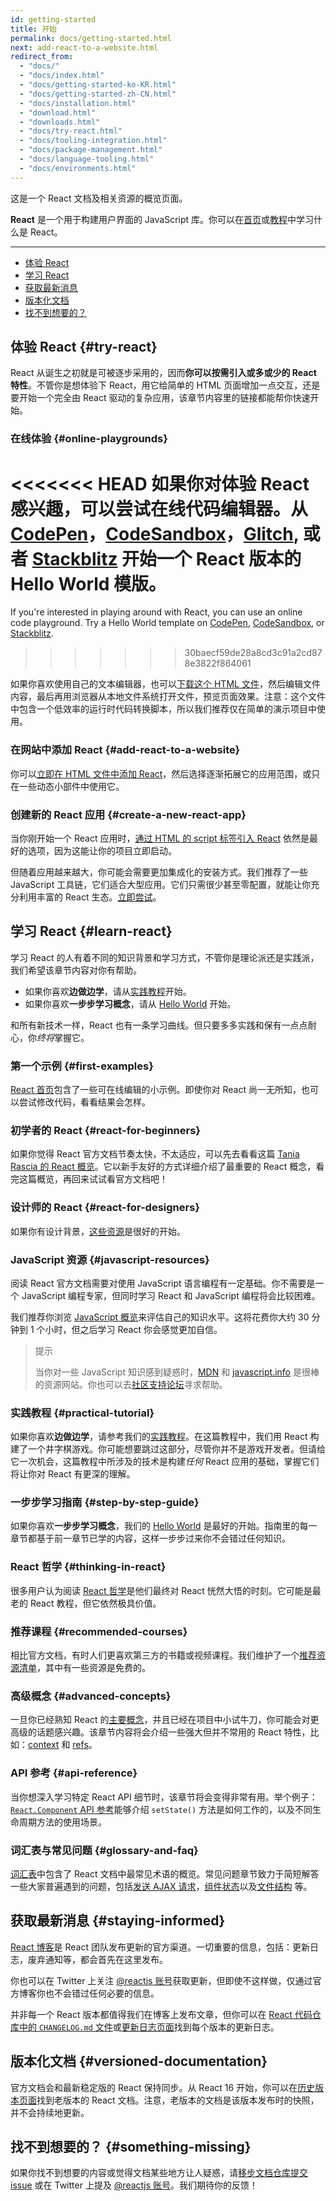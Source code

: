 ```yaml
---
id: getting-started
title: 开始
permalink: docs/getting-started.html
next: add-react-to-a-website.html
redirect_from:
  - "docs/"
  - "docs/index.html"
  - "docs/getting-started-ko-KR.html"
  - "docs/getting-started-zh-CN.html"
  - "docs/installation.html"
  - "download.html"
  - "downloads.html"
  - "docs/try-react.html"
  - "docs/tooling-integration.html"
  - "docs/package-management.html"
  - "docs/language-tooling.html"
  - "docs/environments.html"
---
```


这是一个 React 文档及相关资源的概览页面。

**React** 是一个用于构建用户界面的 JavaScript 库。你可以在[首页](/)或[教程](/tutorial/tutorial.html)中学习什么是 React。

---

- [体验 React](#try-react)
- [学习 React](#learn-react)
- [获取最新消息](#staying-informed)
- [版本化文档](#versioned-documentation)
- [找不到想要的？](#something-missing)

## 体验 React {#try-react}

React 从诞生之初就是可被逐步采用的，因而**你可以按需引入或多或少的 React 特性**。不管你是想体验下 React，用它给简单的 HTML 页面增加一点交互，还是要开始一个完全由 React 驱动的复杂应用，该章节内容里的链接都能帮你快速开始。

### 在线体验 {#online-playgrounds}

<<<<<<< HEAD
如果你对体验 React 感兴趣，可以尝试在线代码编辑器。从 [CodePen](codepen://hello-world)，[CodeSandbox](https://codesandbox.io/s/new)，[Glitch](https://glitch.com/edit/#!/remix/starter-react-template), 或者 [Stackblitz](https://stackblitz.com/fork/react) 开始一个 React 版本的 Hello World 模版。
=======
If you're interested in playing around with React, you can use an online code playground. Try a Hello World template on [CodePen](codepen://hello-world), [CodeSandbox](https://codesandbox.io/s/new), or [Stackblitz](https://stackblitz.com/fork/react).
>>>>>>> 30baecf59de28a8cd3c91a2cd878e3822f864061

如果你喜欢使用自己的文本编辑器，也可以[下载这个 HTML 文件](https://raw.githubusercontent.com/reactjs/reactjs.org/master/static/html/single-file-example.html)，然后编辑文件内容，最后再用浏览器从本地文件系统打开文件，预览页面效果。注意：这个文件中包含一个低效率的运行时代码转换脚本，所以我们推荐仅在简单的演示项目中使用。

### 在网站中添加 React {#add-react-to-a-website}

你可以[立即在 HTML 文件中添加 React](/docs/add-react-to-a-website.html)，然后选择逐渐拓展它的应用范围，或只在一些动态小部件中使用它。

### 创建新的 React 应用 {#create-a-new-react-app}

当你刚开始一个 React 应用时，[通过 HTML 的 script 标签引入 React](/docs/add-react-to-a-website.html) 依然是最好的选项，因为这能让你的项目立即启动。

但随着应用越来越大，你可能会需要更加集成化的安装方式。我们推荐了一些 JavaScript 工具链，它们适合大型应用。它们只需很少甚至零配置，就能让你充分利用丰富的 React 生态。[立即尝试](/docs/create-a-new-react-app.html)。

## 学习 React {#learn-react}

学习 React 的人有着不同的知识背景和学习方式，不管你是理论派还是实践派，我们希望该章节内容对你有帮助。

* 如果你喜欢**边做边学**，请从[实践教程](/tutorial/tutorial.html)开始。
* 如果你喜欢**一步步学习概念**，请从 [Hello World](/docs/hello-world.html) 开始。

和所有新技术一样，React 也有一条学习曲线。但只要多多实践和保有一点点耐心，你*终将*掌握它。

### 第一个示例 {#first-examples}

[React 首页](/)包含了一些可在线编辑的小示例。即使你对 React 尚一无所知，也可以尝试修改代码，看看结果会怎样。

### 初学者的 React {#react-for-beginners}

如果你觉得 React 官方文档节奏太快，不太适应，可以先去看看这篇 [Tania Rascia 的 React 概览](https://www.taniarascia.com/getting-started-with-react/)。它以新手友好的方式详细介绍了最重要的 React 概念，看完这篇概览，再回来试试看官方文档吧！

### 设计师的 React {#react-for-designers}

如果你有设计背景，[这些资源](http://reactfordesigners.com/)是很好的开始。

### JavaScript 资源 {#javascript-resources}

阅读 React 官方文档需要对使用 JavaScript 语言编程有一定基础。你不需要是一个 JavaScript 编程专家，但同时学习 React 和 JavaScript 编程将会比较困难。

我们推荐你浏览 [JavaScript 概览](https://developer.mozilla.org/en-US/docs/Web/JavaScript/A_re-introduction_to_JavaScript)来评估自己的知识水平。这将花费你大约 30 分钟到 1 个小时，但之后学习 React 你会感觉更加自信。

>提示
>
>当你对一些 JavaScript 知识感到疑惑时，[MDN](https://developer.mozilla.org/en-US/docs/Web/JavaScript) 和 [javascript.info](http://javascript.info/) 是很棒的资源网站。你也可以去[社区支持论坛](/community/support.html)寻求帮助。

### 实践教程 {#practical-tutorial}

如果你喜欢**边做边学**，请参考我们的[实践教程](/tutorial/tutorial.html)。在这篇教程中，我们用 React 构建了一个井字棋游戏。你可能想要跳过这部分，尽管你并不是游戏开发者。但请给它一次机会，这篇教程中所涉及的技术是构建*任何* React 应用的基础，掌握它们将让你对 React 有更深的理解。

### 一步步学习指南 {#step-by-step-guide}

如果你喜欢**一步步学习概念**，我们的 [Hello World](/docs/hello-world.html) 是最好的开始。指南里的每一章节都基于前一章节已学的内容，这样一步步过来你不会错过任何知识。

### React 哲学 {#thinking-in-react}

很多用户认为阅读 [React 哲学](/docs/thinking-in-react.html)是他们最终对 React 恍然大悟的时刻。它可能是最老的 React 教程，但它依然极具价值。

### 推荐课程 {#recommended-courses}

相比官方文档，有时人们更喜欢第三方的书籍或视频课程。我们维护了一个[推荐资源清单](/community/courses.html)，其中有一些资源是免费的。

### 高级概念 {#advanced-concepts}

一旦你已经熟知 React 的[主要概念](/docs/hello-world.html)，并且已经在项目中小试牛刀，你可能会对更高级的话题感兴趣。该章节内容将会介绍一些强大但并不常用的 React 特性，比如：[context](/docs/context.html) 和 [refs](/docs/refs-and-the-dom.html)。

### API 参考 {#api-reference}

当你想深入学习特定 React API 细节时，该章节将会变得非常有用。举个例子：[`React.Component` API 参考](/docs/react-component.html)能够介绍 `setState()` 方法是如何工作的，以及不同生命周期方法的使用场景。

### 词汇表与常见问题 {#glossary-and-faq}

[词汇表](/docs/glossary.html)中包含了 React 文档中最常见术语的概览。常见问题章节致力于简短解答一些大家普遍遇到的问题，包括[发送 AJAX 请求](/docs/faq-ajax.html)，[组件状态](/docs/faq-state.html)以及[文件结构](/docs/faq-structure.html) 等。

## 获取最新消息 {#staying-informed}

[React 博客](/blog/)是 React 团队发布更新的官方渠道。一切重要的信息，包括：更新日志，废弃通知等，都会首先在这里发布。

你也可以在 Twitter 上关注 [@reactjs 账号](https://twitter.com/reactjs)获取更新，但即使不这样做，仅通过官方博客你也不会错过任何必要的信息。

并非每一个 React 版本都值得我们在博客上发布文章，但你可以在 [React 代码仓库中的 `CHANGELOG.md` 文件](https://github.com/facebook/react/blob/master/CHANGELOG.md)或[更新日志页面](https://github.com/facebook/react/releases)找到每个版本的更新日志。

## 版本化文档 {#versioned-documentation}

官方文档会和最新稳定版的 React 保持同步。从 React 16 开始，你可以在[历史版本页面](/versions)找到老版本的 React 文档。注意，老版本的文档是该版本发布时的快照，并不会持续地更新。

## 找不到想要的？ {#something-missing}

如果你找不到想要的内容或觉得文档某些地方让人疑惑，请[移步文档仓库提交 issue](https://github.com/reactjs/reactjs.org/issues/new) 或在 Twitter 上提及 [@reactjs 账号](https://twitter.com/reactjs)。我们期待你的反馈！
